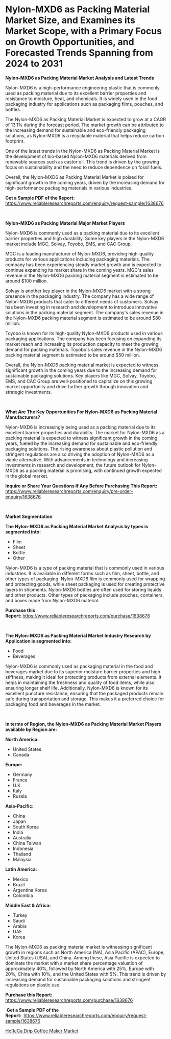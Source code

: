 <p><h1>Nylon-MXD6 as Packing Material Market Size, and Examines its Market Scope, with a Primary Focus on Growth Opportunities, and Forecasted Trends Spanning from 2024 to 2031</h1></p><p><strong>Nylon-MXD6 as Packing Material Market Analysis and Latest Trends</strong></p>
<p><p>Nylon-MXD6 is a high-performance engineering plastic that is commonly used as packing material due to its excellent barrier properties and resistance to moisture, heat, and chemicals. It is widely used in the food packaging industry for applications such as packaging films, pouches, and bottles.</p><p>The Nylon-MXD6 as Packing Material Market is expected to grow at a CAGR of 13.1% during the forecast period. The market growth can be attributed to the increasing demand for sustainable and eco-friendly packaging solutions, as Nylon-MXD6 is a recyclable material that helps reduce carbon footprint.</p><p>One of the latest trends in the Nylon-MXD6 as Packing Material Market is the development of bio-based Nylon-MXD6 materials derived from renewable sources such as castor oil. This trend is driven by the growing focus on sustainability and the need to reduce dependence on fossil fuels.</p><p>Overall, the Nylon-MXD6 as Packing Material Market is poised for significant growth in the coming years, driven by the increasing demand for high-performance packaging materials in various industries.</p></p>
<p><strong>Get a Sample PDF of the Report:&nbsp;</strong> <a href="https://www.reliableresearchreports.com/enquiry/request-sample/1638676">https://www.reliableresearchreports.com/enquiry/request-sample/1638676</a></p>
<p>&nbsp;</p>
<p><strong>Nylon-MXD6 as Packing Material Major Market Players</strong></p>
<p><p>Nylon-MXD6 is commonly used as a packing material due to its excellent barrier properties and high durability. Some key players in the Nylon-MXD6 market include MGC, Solvay, Toyobo, EMS, and CAC Group.</p><p>MGC is a leading manufacturer of Nylon-MXD6, providing high-quality products for various applications including packaging materials. The company has been experiencing steady market growth and is expected to continue expanding its market share in the coming years. MGC's sales revenue in the Nylon-MXD6 packing material segment is estimated to be around $100 million.</p><p>Solvay is another key player in the Nylon-MXD6 market with a strong presence in the packaging industry. The company has a wide range of Nylon-MXD6 products that cater to different needs of customers. Solvay has been investing in research and development to introduce innovative solutions in the packing material segment. The company's sales revenue in the Nylon-MXD6 packing material segment is estimated to be around $80 million.</p><p>Toyobo is known for its high-quality Nylon-MXD6 products used in various packaging applications. The company has been focusing on expanding its market reach and increasing its production capacity to meet the growing demand for packing materials. Toyobo's sales revenue in the Nylon-MXD6 packing material segment is estimated to be around $50 million.</p><p>Overall, the Nylon-MXD6 packing material market is expected to witness significant growth in the coming years due to the increasing demand for sustainable packaging solutions. Key players like MGC, Solvay, Toyobo, EMS, and CAC Group are well-positioned to capitalize on this growing market opportunity and drive further growth through innovation and strategic investments.</p></p>
<p>&nbsp;</p>
<p><strong>What Are The Key Opportunities For Nylon-MXD6 as Packing Material Manufacturers?</strong></p>
<p><p>Nylon-MXD6 is increasingly being used as a packing material due to its excellent barrier properties and durability. The market for Nylon-MXD6 as a packing material is expected to witness significant growth in the coming years, fueled by the increasing demand for sustainable and eco-friendly packaging solutions. The rising awareness about plastic pollution and stringent regulations are also driving the adoption of Nylon-MXD6 as a viable alternative. With advancements in technology and increasing investments in research and development, the future outlook for Nylon-MXD6 as a packing material is promising, with continued growth expected in the global market.</p></p>
<p><strong>Inquire or Share Your Questions If Any Before Purchasing This Report:</strong> <a href="https://www.reliableresearchreports.com/enquiry/pre-order-enquiry/1638676">https://www.reliableresearchreports.com/enquiry/pre-order-enquiry/1638676</a></p>
<p>&nbsp;</p>
<p><strong>Market Segmentation</strong></p>
<p><strong>The Nylon-MXD6 as Packing Material Market Analysis by types is segmented into:</strong></p>
<p><ul><li>Film</li><li>Sheet</li><li>Bottle</li><li>Other</li></ul></p>
<p><p>Nylon-MXD6 is a type of packing material that is commonly used in various industries. It is available in different forms such as film, sheet, bottle, and other types of packaging. Nylon-MXD6 film is commonly used for wrapping and protecting goods, while sheet packaging is used for creating protective layers in shipments. Nylon-MXD6 bottles are often used for storing liquids and other products. Other types of packaging include pouches, containers, and boxes made from Nylon-MXD6 material.</p></p>
<p><strong>Purchase this Report:&nbsp;</strong><a href="https://www.reliableresearchreports.com/purchase/1638676">https://www.reliableresearchreports.com/purchase/1638676</a></p>
<p>&nbsp;</p>
<p><strong>The Nylon-MXD6 as Packing Material Market Industry Research by Application is segmented into:</strong></p>
<p><ul><li>Food</li><li>Beverages</li></ul></p>
<p><p>Nylon-MXD6 is commonly used as packaging material in the food and beverages market due to its superior moisture barrier properties and high stiffness, making it ideal for protecting products from external elements. It helps in maintaining the freshness and quality of food items, while also ensuring longer shelf life. Additionally, Nylon-MXD6 is known for its excellent puncture resistance, ensuring that the packaged products remain safe during transportation and storage. This makes it a preferred choice for packaging food and beverages in the market.</p></p>
<p>&nbsp;</p>
<p><strong>In terms of Region, the Nylon-MXD6 as Packing Material Market Players available by Region are:</strong></p>
<p>
    <p> <strong> North America: </strong>
        <ul>
            <li>United States</li>
            <li>Canada</li>
        </ul>
        </p> 
    <p> <strong> Europe: </strong>
        <ul>
            <li>Germany</li>
            <li>France</li>
            <li>U.K.</li>
            <li>Italy</li>
            <li>Russia</li>
        </ul>
        </p> 
    <p> <strong> Asia-Pacific: </strong>
        <ul>
            <li>China</li>
            <li>Japan</li>
            <li>South Korea</li>
            <li>India</li>
            <li>Australia</li>
            <li>China Taiwan</li>
            <li>Indonesia</li>
            <li>Thailand</li>
            <li>Malaysia</li>
        </ul>
        </p> 
    <p> <strong> Latin America: </strong>
        <ul>
            <li>Mexico</li>
            <li>Brazil</li>
            <li>Argentina Korea</li>
            <li>Colombia</li>
        </ul>
        </p> 
    <p> <strong> Middle East & Africa: </strong>
        <ul>
            <li>Turkey</li>
            <li>Saudi</li>
            <li>Arabia</li>
            <li>UAE</li>
            <li>Korea</li>
        </ul>
    </p>
    </p>
<p><p>The Nylon-MXD6 as packing material market is witnessing significant growth in regions such as North America (NA), Asia Pacific (APAC), Europe, United States (USA), and China. Among these, Asia Pacific is expected to dominate the market with a market share percentage valuation of approximately 40%, followed by North America with 25%, Europe with 20%, China with 10%, and the United States with 5%. This trend is driven by increasing demand for sustainable packaging solutions and stringent regulations on plastic use.</p></p>
<p><strong>Purchase this Report: </strong><a href="https://www.reliableresearchreports.com/purchase/1638676">https://www.reliableresearchreports.com/purchase/1638676</a></p>
<p>&nbsp;<strong>Get a Sample PDF of the Report:&nbsp;&nbsp;</strong><a href="https://www.reliableresearchreports.com/enquiry/request-sample/1638676">https://www.reliableresearchreports.com/enquiry/request-sample/1638676</a></p>
<p><strong></strong></p>
<p><p><a href="https://github.com/joannagoyvaerts/Market-Research-Report-List-1/blob/main/horeca-drip-coffee-maker-market.md">HoReCa Drip Coffee Maker Market</a></p></p>